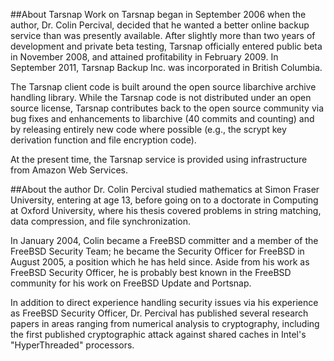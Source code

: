 ##About Tarsnap
Work on Tarsnap began in September 2006 when the author, Dr. Colin Percival, decided that he wanted a better online backup service than was presently available. After slightly more than two years of development and private beta testing, Tarsnap officially entered public beta in November 2008, and attained profitability in February 2009. In September 2011, Tarsnap Backup Inc. was incorporated in British Columbia.

The Tarsnap client code is built around the open source libarchive archive handling library. While the Tarsnap code is not distributed under an open source license, Tarsnap contributes back to the open source community via bug fixes and enhancements to libarchive (40 commits and counting) and by releasing entirely new code where possible (e.g., the scrypt key derivation function and file encryption code).

At the present time, the Tarsnap service is provided using infrastructure from Amazon Web Services.

##About the author
Dr. Colin Percival studied mathematics at Simon Fraser University, entering at age 13, before going on to a doctorate in Computing at Oxford University, where his thesis covered problems in string matching, data compression, and file synchronization.

In January 2004, Colin became a FreeBSD committer and a member of the FreeBSD Security Team; he became the Security Officer for FreeBSD in August 2005, a position which he has held since. Aside from his work as FreeBSD Security Officer, he is probably best known in the FreeBSD community for his work on FreeBSD Update and Portsnap.

In addition to direct experience handling security issues via his experience as FreeBSD Security Officer, Dr. Percival has published several research papers in areas ranging from numerical analysis to cryptography, including the first published cryptographic attack against shared caches in Intel's "HyperThreaded" processors.
